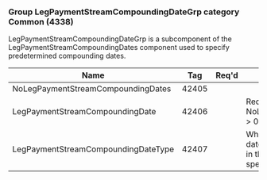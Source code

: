 ### Group LegPaymentStreamCompoundingDateGrp category Common (4338)

LegPaymentStreamCompoundingDateGrp is a subcomponent of the LegPaymentStreamCompoundingDates component used to specify predetermined compounding dates.

| Name                                | Tag   | Req'd | Documentation                                                                                                                               |
|-------------------------------------|-------|----------|-------------------------------------------------------------------------------------------------------------------------------|
| NoLegPaymentStreamCompoundingDates  | 42405 |       |                                                                                                                                |
| LegPaymentStreamCompoundingDate     | 42406 |       | Required if NoLegPaymentStreamCompoundingDates(42405) > 0.                                                                                                       |
| LegPaymentStreamCompoundingDateType | 42407 |       | When specified it applies not only to the current date instance but to all subsequent date instances in the group until overridden when a new type is specified. |

